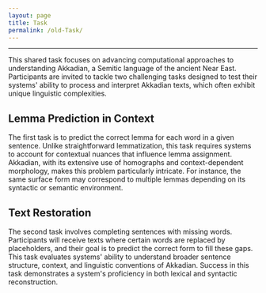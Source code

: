 ```yaml
---
layout: page
title: Task
permalink: /old-Task/
---
```

___
This shared task focuses on advancing computational approaches to understanding Akkadian, a Semitic language of the ancient Near East. Participants are invited to tackle two challenging tasks designed to test their systems' ability to process and interpret Akkadian texts, which often exhibit unique linguistic complexities.

## Lemma Prediction in Context
The first task is to predict the correct lemma for each word in a given sentence. Unlike straightforward lemmatization, this task requires systems to account for contextual nuances that influence lemma assignment. Akkadian, with its extensive use of homographs and context-dependent morphology, makes this problem particularly intricate. For instance, the same surface form may correspond to multiple lemmas depending on its syntactic or semantic environment.

## Text Restoration
The second task involves completing sentences with missing words. Participants will receive texts where certain words are replaced by placeholders, and their goal is to predict the correct form to fill these gaps. This task evaluates systems' ability to understand broader sentence structure, context, and linguistic conventions of Akkadian. Success in this task demonstrates a system's proficiency in both lexical and syntactic reconstruction.



